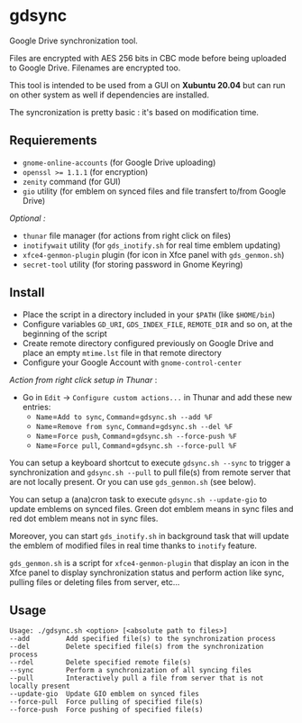 # gdsync
Google Drive synchronization tool.

Files are encrypted with AES 256 bits in CBC mode before being uploaded to Google Drive. Filenames are encrypted too.

This tool is intended to be used from a GUI on **Xubuntu 20.04** but can run on other system as well if dependencies are installed.

The syncronization is pretty basic : it's based on modification time.

## Requierements
- `gnome-online-accounts` (for Google Drive uploading)
- `openssl >= 1.1.1` (for encryption)
- `zenity` command (for GUI)
- `gio` utility (for emblem on synced files and file transfert to/from Google Drive)

*Optional :*

- `thunar` file manager (for actions from right click on files)
- `inotifywait` utility (for `gds_inotify.sh` for real time emblem updating)
- `xfce4-genmon-plugin` plugin (for icon in Xfce panel with `gds_genmon.sh`)
- `secret-tool` utility (for storing password in Gnome Keyring)

## Install

- Place the script in a directory included in your `$PATH` (like `$HOME/bin`)
- Configure variables `GD_URI`, `GDS_INDEX_FILE`, `REMOTE_DIR` and so on, at the beginning of the script
- Create remote directory configured previously on Google Drive and place an empty `mtime.lst` file in that remote directory
- Configure your Google Account with `gnome-control-center`


*Action from right click setup in Thunar* :

- Go in `Edit` -> `Configure custom actions...` in Thunar and add these new entries:
  - `Name`=`Add to sync`, `Command`=`gdsync.sh --add %F`
  - `Name`=`Remove from sync`, `Command`=`gdsync.sh --del %F`
  - `Name`=`Force push`, `Command`=`gdsync.sh --force-push %F`
  - `Name`=`Force pull`, `Command`=`gdsync.sh --force-pull %F`

You can setup a keyboard shortcut to execute `gdsync.sh --sync` to trigger a synchronization and `gdsync.sh --pull` to pull file(s) from remote server that are not locally present. Or you can use `gds_genmon.sh` (see below).

You can setup a (ana)cron task to execute `gdsync.sh --update-gio` to update emblems on synced files. Green dot emblem means in sync files and red dot emblem means not in sync files.

Moreover, you can start `gds_inotify.sh` in background task that will update the emblem of modified files in real time thanks to `inotify` feature.

`gds_genmon.sh` is a script for `xfce4-genmon-plugin` that display an icon in the Xfce panel to display synchronization status and perform action like sync, pulling files or deleting files from server, etc...

## Usage

```
Usage: ./gdsync.sh <option> [<absolute path to files>]
--add         Add specified file(s) to the synchronization process
--del         Delete specified file(s) from the synchronization process
--rdel        Delete specified remote file(s)
--sync        Perform a synchronization of all syncing files
--pull        Interactively pull a file from server that is not locally present
--update-gio  Update GIO emblem on synced files
--force-pull  Force pulling of specified file(s)
--force-push  Force pushing of specified file(s)
```

